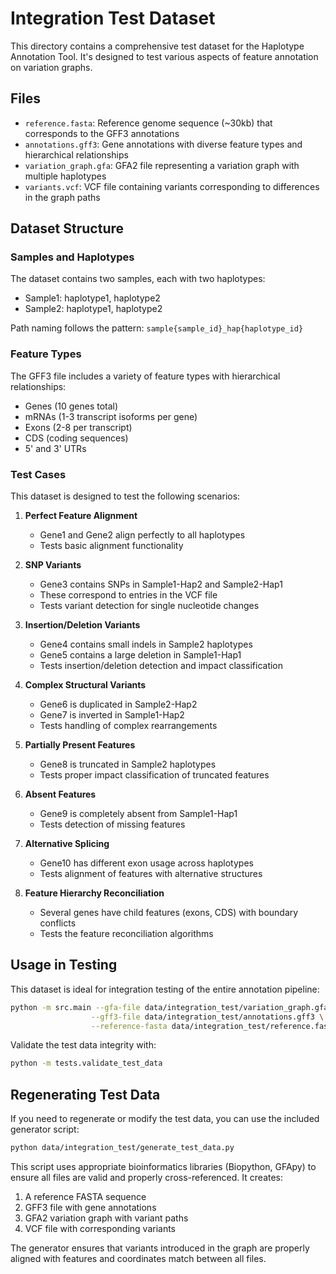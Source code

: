# Integration Test Dataset

This directory contains a comprehensive test dataset for the Haplotype Annotation Tool. It's designed to test various aspects of feature annotation on variation graphs.

## Files

- `reference.fasta`: Reference genome sequence (~30kb) that corresponds to the GFF3 annotations
- `annotations.gff3`: Gene annotations with diverse feature types and hierarchical relationships
- `variation_graph.gfa`: GFA2 file representing a variation graph with multiple haplotypes
- `variants.vcf`: VCF file containing variants corresponding to differences in the graph paths

## Dataset Structure

### Samples and Haplotypes

The dataset contains two samples, each with two haplotypes:
- Sample1: haplotype1, haplotype2
- Sample2: haplotype1, haplotype2

Path naming follows the pattern: `sample{sample_id}_hap{haplotype_id}`

### Feature Types

The GFF3 file includes a variety of feature types with hierarchical relationships:
- Genes (10 genes total)
- mRNAs (1-3 transcript isoforms per gene)
- Exons (2-8 per transcript)
- CDS (coding sequences)
- 5' and 3' UTRs

### Test Cases

This dataset is designed to test the following scenarios:

1. **Perfect Feature Alignment**
   - Gene1 and Gene2 align perfectly to all haplotypes
   - Tests basic alignment functionality

2. **SNP Variants**
   - Gene3 contains SNPs in Sample1-Hap2 and Sample2-Hap1
   - These correspond to entries in the VCF file
   - Tests variant detection for single nucleotide changes

3. **Insertion/Deletion Variants**
   - Gene4 contains small indels in Sample2 haplotypes
   - Gene5 contains a large deletion in Sample1-Hap1
   - Tests insertion/deletion detection and impact classification

4. **Complex Structural Variants**
   - Gene6 is duplicated in Sample2-Hap2
   - Gene7 is inverted in Sample1-Hap2
   - Tests handling of complex rearrangements

5. **Partially Present Features**
   - Gene8 is truncated in Sample2 haplotypes
   - Tests proper impact classification of truncated features

6. **Absent Features**
   - Gene9 is completely absent from Sample1-Hap1
   - Tests detection of missing features

7. **Alternative Splicing**
   - Gene10 has different exon usage across haplotypes
   - Tests alignment of features with alternative structures

8. **Feature Hierarchy Reconciliation**
   - Several genes have child features (exons, CDS) with boundary conflicts
   - Tests the feature reconciliation algorithms

## Usage in Testing

This dataset is ideal for integration testing of the entire annotation pipeline:

```bash
python -m src.main --gfa-file data/integration_test/variation_graph.gfa \
                  --gff3-file data/integration_test/annotations.gff3 \
                  --reference-fasta data/integration_test/reference.fasta
```

Validate the test data integrity with:

```bash
python -m tests.validate_test_data
```

## Regenerating Test Data

If you need to regenerate or modify the test data, you can use the included generator script:

```bash
python data/integration_test/generate_test_data.py
```

This script uses appropriate bioinformatics libraries (Biopython, GFApy) to ensure all files are valid and properly 
cross-referenced. It creates:

1. A reference FASTA sequence
2. GFF3 file with gene annotations
3. GFA2 variation graph with variant paths
4. VCF file with corresponding variants

The generator ensures that variants introduced in the graph are properly aligned with features and coordinates match between all files.
